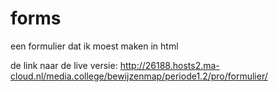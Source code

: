 # forms
een formulier dat ik moest maken in html

de link naar de live versie: http://26188.hosts2.ma-cloud.nl/media.college/bewijzenmap/periode1.2/pro/formulier/
